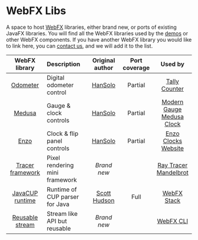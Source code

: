 # WebFX Libs
A space to host [WebFX][webfx-repo] libraries, either brand new, or ports of existing JavaFX libraries. You will find all the WebFX libraries used by the [demos][webfx-website] or other WebFX components. If you have another WebFX library you would like to link here, you can [contact us][webfx-contact], and we will add it to the list.

<div align="center">

|                                WebFX library                                | Description                    |                         Original author                         | Port coverage |                                            Used by                                            |
|:---------------------------------------------------------------------------:|:-------------------------------|:---------------------------------------------------------------:|:-------------:|:---------------------------------------------------------------------------------------------:|
|        [Odometer](https://github.com/webfx-libs/webfx-lib-odometer)         | Digital odometer control       |         [HanSolo](https://github.com/HanSolo/odometer)          |    Partial    |                         [Tally Counter][webfx-tallycounter-demo-link]                         |
|          [Medusa](https://github.com/webfx-libs/webfx-lib-medusa)           | Gauge & clock controls         |          [HanSolo](https://github.com/HanSolo/Medusa)           |    Partial    | [Modern Gauge][webfx-moderngauge-demo-link] <br/> [Medusa Clock][webfx-medusaclock-demo-link] |
|            [Enzo](https://github.com/webfx-libs/webfx-lib-enzo)             | Clock & flip panel controls    |    [HanSolo](https://bitbucket.org/hansolo/enzo/src/master/)    |    Partial    |           [Enzo Clocks][webfx-enzoclocks-demo-link] <br/> [Website][webfx-website]            |
| [Tracer framework](https://github.com/webfx-libs/webfx-lib-tracerframework) | Pixel rendering mini framework |                           *Brand new*                           |               |    [Ray Tracer][webfx-raytracer-demo-link] <br/>  [Mandelbrot][webfx-mandelbrot-demo-link]    | 
|  [JavaCUP runtime](https://github.com/webfx-libs/webfx-lib-javacupruntime)  | Runtime of CUP parser for Java | [Scott Hudson](http://www2.cs.tum.edu/projects/cup/install.php) |     Full      |                                [WebFX Stack][webfx-stack-repo]                                |
|  [Reusable stream](https://github.com/webfx-libs/webfx-lib-reusablestream)  | Stream like API but reusable   |                           *Brand new*                           |               |                                  [WebFX CLI][webfx-cli-repo]                                  |

</div>

[webfx-repo]: https://github.com/webfx-project/webfx
[webfx-stack-repo]: https://github.com/webfx-project/webfx-stack
[webfx-cli-repo]: https://github.com/webfx-project/webfx-cli
[webfx-website]: https://webfx.dev
[webfx-contact]: mailto:info@webfx.dev
[webfx-tallycounter-demo-link]: https://tallycounter.webfx.dev
[webfx-moderngauge-demo-link]: https://moderngauge.webfx.dev
[webfx-enzoclocks-demo-link]: https://enzoclocks.webfx.dev
[webfx-raytracer-demo-link]: https://raytracer.webfx.dev
[webfx-mandelbrot-demo-link]: https://mandelbrot.webfx.dev
[webfx-medusaclock-demo-link]: https://medusaclock.webfx.dev
